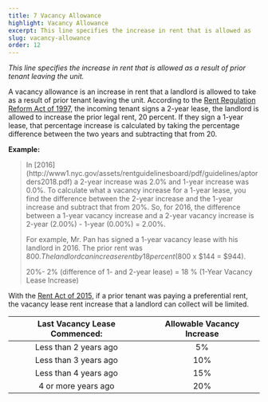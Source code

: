 ```yaml
---
title: 7 Vacancy Allowance
highlight: Vacancy Allowance
excerpt: This line specifies the increase in rent that is allowed as
slug: vacancy-allowance
order: 12
---
```


_This line specifies the increase in rent that is allowed as a result of prior tenant leaving the unit._

A vacancy allowance is an increase in rent that a landlord is allowed to take as a result of prior tenant leaving the unit. According to the [Rent Regulation Reform Act of 1997,](https://www1.nyc.gov/site/rentguidelinesboard/resources/rrra-1997.page) the incoming tenant signs a 2-year lease, the landlord is allowed to increase the prior legal rent, 20 percent. If they sign a 1-year lease, that percentage increase is calculated by taking the percentage difference between the two years and subtracting that from 20.

**Example:**
<blockquote style="border-left-style: solid; padding-left: 10px;"> In [2016](http://www1.nyc.gov/assets/rentguidelinesboard/pdf/guidelines/aptorders2018.pdf) a 2-year increase was 2.0% and 1-year increase was 0.0%. To calculate what a vacancy increase for a 1-year lease, you find the difference between the 2-year increase and the 1-year increase and subtract that from 20%.  So, for 2016, the difference between a 1-year vacancy increase and a 2-year vacancy increase is 2-year (2.00%) - 1-year (0.00%) = 2.00%.

For example, Mr. Pan has signed a 1-year vacancy lease with his landlord in 2016. The prior rent was $800. The landlord can increase rent by 18 percent ($800 x $144 = $944).

20%- 2% (difference of 1- and 2-year lease) = 18 % (1-Year Vacancy Lease Increase)
</blockquote>

With the [Rent Act of 2015,](https://www1.nyc.gov/site/rentguidelinesboard/resources/rent-act-of-2015.page) if a prior tenant was paying a preferential rent, the vacancy lease rent increase that a landlord can collect will be limited.

|**Last Vacancy Lease Commenced**:| **Allowable Vacancy Increase**|
|:-------------------------------:|:-----------------------------:|
|Less than 2 years ago            |        5%                     |
|Less than 3 years ago            |        10%                    |
|Less than 4 years ago            |        15%                    |
|4 or more years ago              |        20%                    |


  
